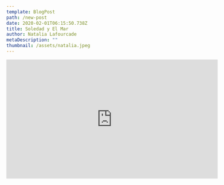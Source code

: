 ```yaml
---
template: BlogPost
path: /new-post
date: 2020-02-01T06:15:50.738Z
title: Soledad y El Mar
author: Natalia Lafourcade
metaDescription: ""
thumbnail: /assets/natalia.jpeg
---
```

<iframe width="560" height="315" src="https://www.youtube.com/embed/gd4jntP0tco" frameborder="0" allow="accelerometer; autoplay; encrypted-media; gyroscope; picture-in-picture" allowfullscreen></iframe>